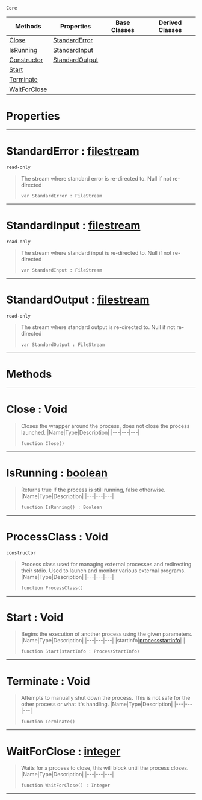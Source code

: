  `Core`

|Methods|Properties|Base Classes|Derived Classes|
|---|---|---|---|
|[Close](processclass.md#close-void)|[StandardError](processclass.md#standarderror-zilch-engin)| | |
|[IsRunning](processclass.md#isrunning-zilch-engine-do)|[StandardInput](processclass.md#standardinput-zilch-engin)| | |
|[Constructor](processclass.md#processclass-void)|[StandardOutput](processclass.md#standardoutput-zilch-engi)| | |
|[Start](processclass.md#start-void)| | | |
|[Terminate](processclass.md#terminate-void)| | | |
|[WaitForClose](processclass.md#waitforclose-zilch-engine)| | | |


 #  Properties


---  
 #  StandardError : [filestream](filestream.md)

 `read-only`

> The stream where standard error is re-directed to. Null if not re-directed
> ```TS:Nada
> var StandardError : FileStream


---  
 #  StandardInput : [filestream](filestream.md)

 `read-only`

> The stream where standard input is re-directed to. Null if not re-directed
> ```TS:Nada
> var StandardInput : FileStream


---  
 #  StandardOutput : [filestream](filestream.md)

 `read-only`

> The stream where standard output is re-directed to. Null if not re-directed
> ```TS:Nada
> var StandardOutput : FileStream


---  
 #  Methods


---  
 #  Close : Void

> Closes the wrapper around the process, does not close the process launched.
> |Name|Type|Description|
> |---|---|---|
> ```TS:Nada
> function Close()
> ``` 


---  
 #  IsRunning : [boolean](boolean.md)

> Returns true if the process is still running, false otherwise.
> |Name|Type|Description|
> |---|---|---|
> ```TS:Nada
> function IsRunning() : Boolean
> ``` 


---  
 #  ProcessClass : Void

 `constructor`

> Process class used for managing external processes and redirecting their stdio. Used to launch and monitor various external programs.
> |Name|Type|Description|
> |---|---|---|
> ```TS:Nada
> function ProcessClass()
> ``` 


---  
 #  Start : Void

> Begins the execution of another process using the given parameters. 
> |Name|Type|Description|
> |---|---|---|
> |startInfo|[processstartinfo](processstartinfo.md)| |
> ```TS:Nada
> function Start(startInfo : ProcessStartInfo)
> ``` 


---  
 #  Terminate : Void

> Attempts to manually shut down the process. This is not safe for the other process or what it's handling.
> |Name|Type|Description|
> |---|---|---|
> ```TS:Nada
> function Terminate()
> ``` 


---  
 #  WaitForClose : [integer](integer.md)

> Waits for a process to close, this will block until the process closes.
> |Name|Type|Description|
> |---|---|---|
> ```TS:Nada
> function WaitForClose() : Integer
> ``` 


---  
 

 